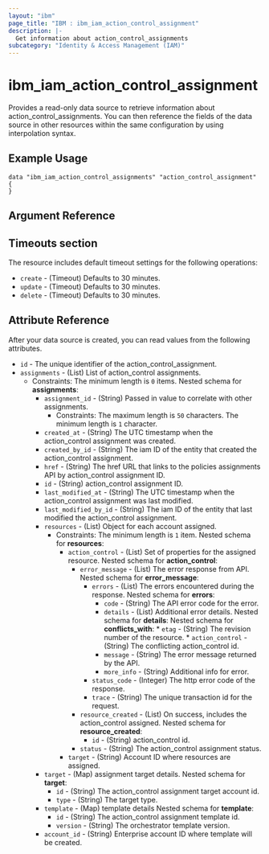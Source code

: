 ```yaml
---
layout: "ibm"
page_title: "IBM : ibm_iam_action_control_assignment"
description: |-
  Get information about action_control_assignments
subcategory: "Identity & Access Management (IAM)"
---
```


# ibm_iam_action_control_assignment

Provides a read-only data source to retrieve information about action_control_assignments. You can then reference the fields of the data source in other resources within the same configuration by using interpolation syntax.

## Example Usage

```hcl
data "ibm_iam_action_control_assignments" "action_control_assignment" {
}
```

## Argument Reference

## Timeouts section

The resource includes default timeout settings for the following operations:

* `create` - (Timeout) Defaults to 30 minutes.
* `update` - (Timeout) Defaults to 30 minutes.
* `delete` - (Timeout) Defaults to 30 minutes.


## Attribute Reference

After your data source is created, you can read values from the following attributes.

* `id` - The unique identifier of the action_control_assignment.
* `assignments` - (List) List of action_control assignments.
  * Constraints: The minimum length is `0` items.
Nested schema for **assignments**:
	* `assignment_id` - (String) Passed in value to correlate with other assignments.
	  * Constraints: The maximum length is `50` characters. The minimum length is `1` character.
	* `created_at` - (String) The UTC timestamp when the action_control assignment was created.
	* `created_by_id` - (String) The iam ID of the entity that created the action_control assignment.
	* `href` - (String) The href URL that links to the policies assignments API by action_control assignment ID.
	* `id` - (String) action_control assignment ID.
	* `last_modified_at` - (String) The UTC timestamp when the action_control assignment was last modified.
	* `last_modified_by_id` - (String) The iam ID of the entity that last modified the action_control assignment.
	* `resources` - (List) Object for each account assigned.
	  * Constraints: The minimum length is `1` item.
	Nested schema for **resources**:
		* `action_control` - (List) Set of properties for the assigned resource.
		Nested schema for **action_control**:
			* `error_message` - (List) The error response from API.
			Nested schema for **error_message**:
				* `errors` - (List) The errors encountered during the response.
				Nested schema for **errors**:
					* `code` - (String) The API error code for the error.
					* `details` - (List) Additional error details.
					Nested schema for **details**:
						Nested schema for **conflicts_with**:
							* `etag` - (String) The revision number of the resource.
							* `action_control` - (String) The conflicting action_control id.
					* `message` - (String) The error message returned by the API.
					* `more_info` - (String) Additional info for error.
				* `status_code` - (Integer) The http error code of the response.
				* `trace` - (String) The unique transaction id for the request.
			* `resource_created` - (List) On success, includes the  action_control assigned.
			Nested schema for **resource_created**:
				* `id` - (String) action_control id.
			* `status` - (String) The action_control assignment status.
		* `target` - (String) Account ID where resources are assigned.
	* `target` - (Map) assignment target details.
	Nested schema for **target**:
		* `id` - (String) The action_control assignment target account id.
		* `type` - (String) The target type.
	* `template` - (Map) template details
    Nested schema for **template**:
		* `id` - (String) The action_control assignment template id.
		* `version` - (String) The orchestrator template version.
	* `account_id` - (String) Enterprise account ID where template will be created.
